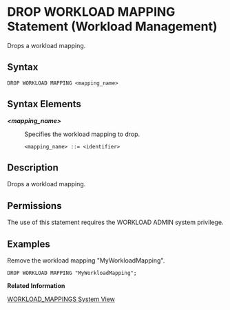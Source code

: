 <!-- loio8d90e94880924f7d957ba73db7e7db17 -->

# DROP WORKLOAD MAPPING Statement \(Workload Management\)

Drops a workload mapping.



## Syntax

```
DROP WORKLOAD MAPPING <mapping_name>
```



## Syntax Elements


<dl>
<dt><b>

*<mapping\_name\>*

</b></dt>
<dd>

Specifies the workload mapping to drop.

```
<mapping_name> ::= <identifier>
```



</dd>
</dl>



## Description

Drops a workload mapping.



<a name="loio8d90e94880924f7d957ba73db7e7db17__section_bkb_mxx_vcb"/>

## Permissions

The use of this statement requires the WORKLOAD ADMIN system privilege.



## Examples

Remove the workload mapping "MyWorkloadMapping".

```
DROP WORKLOAD MAPPING "MyWorkloadMapping";
```

**Related Information**  


[WORKLOAD\_MAPPINGS System View](../../020-System-Views-Reference/021-System-Views/workload-mappings-system-view-89a0660.md "Provides information about available workload mappings.")

